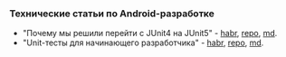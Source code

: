 ### Технические статьи по Android-разработке

- "Почему мы решили перейти с JUnit4 на JUnit5" - [habr](https://habr.com/ru/companies/sberbank/articles/836920/), [repo](https://github.com/coder-chekunkov/article-unit-tests/tree/main/article_2), [md](https://github.com/coder-chekunkov/articles/blob/main/%22Почему%20мы%20решили%20перейти%20с%20JUnit4%20на%20JUnit5%22/%22Почему%20мы%20решили%20перейти%20с%20JUnit4%20на%20JUnit5%22.md).
- "Unit-тесты для начинающего разработчика" - [habr](https://habr.com/ru/companies/sberbank/articles/825820/), [repo](https://github.com/coder-chekunkov/article-unit-tests/tree/main/article_1), [md](https://github.com/coder-chekunkov/articles/blob/main/%22Unit-тесты%20для%20начинающего%20разработчика%22/Unit-тесты%20для%20начинающего%20разработчика.md).

